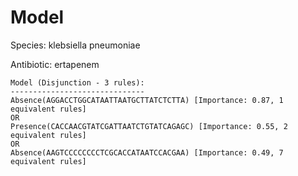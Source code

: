 
# Model

Species: klebsiella pneumoniae

Antibiotic: ertapenem

```
Model (Disjunction - 3 rules):
------------------------------
Absence(AGGACCTGGCATAATTAATGCTTATCTCTTA) [Importance: 0.87, 1 equivalent rules]
OR
Presence(CACCAACGTATCGATTAATCTGTATCAGAGC) [Importance: 0.55, 2 equivalent rules]
OR
Absence(AAGTCCCCCCCCTCGCACCATAATCCACGAA) [Importance: 0.49, 7 equivalent rules]

```

